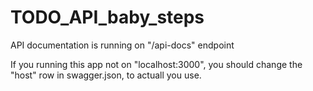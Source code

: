 # TODO_API_baby_steps

API documentation is running on "/api-docs" endpoint

If you running this app not on "localhost:3000", you should change the "host" row in swagger.json, to actuall you use.
